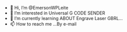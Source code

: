 - 👋 Hi, I’m @EmersonWPLeite
- 👀 I’m interested in Universal G CODE SENDER
- 🌱 I’m currently learning ABOUT Engrave Laser GBRL...
- 📫 How to reach me ...By e-mail

<!---
EmersonWPLeite/EmersonWPLeite is a ✨ special ✨ repository because its `README.md` (this file) appears on your GitHub profile.
You can click the Preview link to take a look at your changes.
--->
